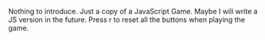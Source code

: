 Nothing to introduce.
Just a copy of a JavaScript Game. Maybe I will write a JS version in the future.
Press r to reset all the buttons when playing the game.